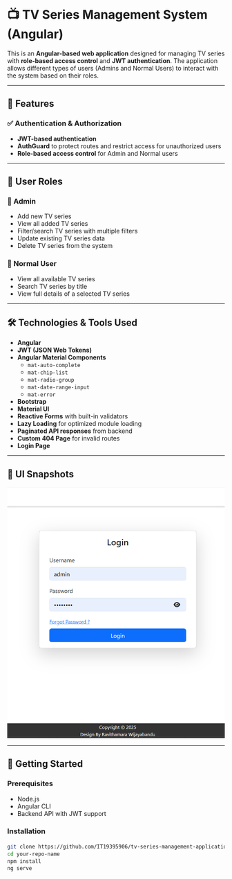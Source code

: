 # 📺 TV Series Management System (Angular)

This is an **Angular-based web application** designed for managing TV series with **role-based access control** and **JWT authentication**. The application allows different types of users (Admins and Normal Users) to interact with the system based on their roles.

---

## 🔐 Features

### ✅ Authentication & Authorization

- **JWT-based authentication**
- **AuthGuard** to protect routes and restrict access for unauthorized users
- **Role-based access control** for Admin and Normal users

---

## 👤 User Roles

### 🔸 Admin

- Add new TV series
- View all added TV series
- Filter/search TV series with multiple filters
- Update existing TV series data
- Delete TV series from the system

### 🔹 Normal User

- View all available TV series
- Search TV series by title
- View full details of a selected TV series

---

## 🛠️ Technologies & Tools Used

- **Angular**
- **JWT (JSON Web Tokens)**
- **Angular Material Components**
  - `mat-auto-complete`
  - `mat-chip-list`
  - `mat-radio-group`
  - `mat-date-range-input`
  - `mat-error`
- **Bootstrap**
- **Material UI**
- **Reactive Forms** with built-in validators
- **Lazy Loading** for optimized module loading
- **Paginated API responses** from backend
- **Custom 404 Page** for invalid routes
- **Login Page**

---

## 📸 UI Snapshots
<img src="public/login1.png" alt="Login Page" width="600">

---

## 🚀 Getting Started

### Prerequisites

- Node.js
- Angular CLI
- Backend API with JWT support

### Installation

```bash
git clone https://github.com/IT19395906/tv-series-management-application-frontend.git
cd your-repo-name
npm install
ng serve
